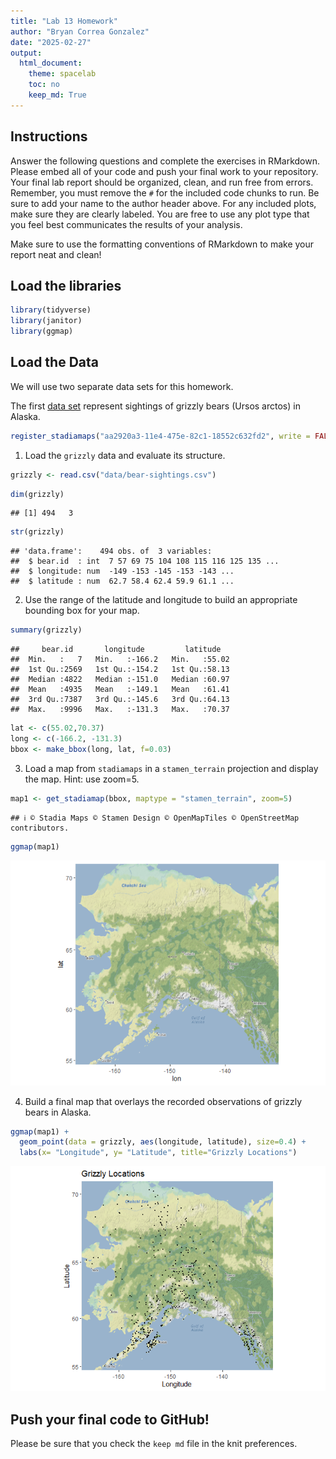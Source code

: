 ```yaml
---
title: "Lab 13 Homework"
author: "Bryan Correa Gonzalez"
date: "2025-02-27"
output:
  html_document:
    theme: spacelab
    toc: no
    keep_md: True
---
```


## Instructions
Answer the following questions and complete the exercises in RMarkdown. Please embed all of your code and push your final work to your repository. Your final lab report should be organized, clean, and run free from errors. Remember, you must remove the `#` for the included code chunks to run. Be sure to add your name to the author header above. For any included plots, make sure they are clearly labeled. You are free to use any plot type that you feel best communicates the results of your analysis.  

Make sure to use the formatting conventions of RMarkdown to make your report neat and clean!  

## Load the libraries  

```r
library(tidyverse)
library(janitor)
library(ggmap)
```

## Load the Data
We will use two separate data sets for this homework.  

The first [data set](https://rcweb.dartmouth.edu/~f002d69/workshops/index_rspatial.html) represent sightings of grizzly bears (Ursos arctos) in Alaska.  


```r
register_stadiamaps("aa2920a3-11e4-475e-82c1-18552c632fd2", write = FALSE)
```

1. Load the `grizzly` data and evaluate its structure.  

```r
grizzly <- read.csv("data/bear-sightings.csv")
```


```r
dim(grizzly)
```

```
## [1] 494   3
```


```r
str(grizzly)
```

```
## 'data.frame':	494 obs. of  3 variables:
##  $ bear.id  : int  7 57 69 75 104 108 115 116 125 135 ...
##  $ longitude: num  -149 -153 -145 -153 -143 ...
##  $ latitude : num  62.7 58.4 62.4 59.9 61.1 ...
```


2. Use the range of the latitude and longitude to build an appropriate bounding box for your map.  

```r
summary(grizzly)
```

```
##     bear.id       longitude         latitude    
##  Min.   :   7   Min.   :-166.2   Min.   :55.02  
##  1st Qu.:2569   1st Qu.:-154.2   1st Qu.:58.13  
##  Median :4822   Median :-151.0   Median :60.97  
##  Mean   :4935   Mean   :-149.1   Mean   :61.41  
##  3rd Qu.:7387   3rd Qu.:-145.6   3rd Qu.:64.13  
##  Max.   :9996   Max.   :-131.3   Max.   :70.37
```

```r
lat <- c(55.02,70.37)
long <- c(-166.2, -131.3)
bbox <- make_bbox(long, lat, f=0.03)
```

3. Load a map from `stadiamaps` in a `stamen_terrain` projection and display the map. Hint: use zoom=5.  

```r
map1 <- get_stadiamap(bbox, maptype = "stamen_terrain", zoom=5)
```

```
## ℹ © Stadia Maps © Stamen Design © OpenMapTiles © OpenStreetMap contributors.
```


```r
ggmap(map1)
```

![](lab13_hw_files/figure-html/unnamed-chunk-8-1.png)<!-- -->

4. Build a final map that overlays the recorded observations of grizzly bears in Alaska.  

```r
ggmap(map1) + 
  geom_point(data = grizzly, aes(longitude, latitude), size=0.4) +
  labs(x= "Longitude", y= "Latitude", title="Grizzly Locations")
```

![](lab13_hw_files/figure-html/unnamed-chunk-9-1.png)<!-- -->

## Push your final code to GitHub!
Please be sure that you check the `keep md` file in the knit preferences. 
